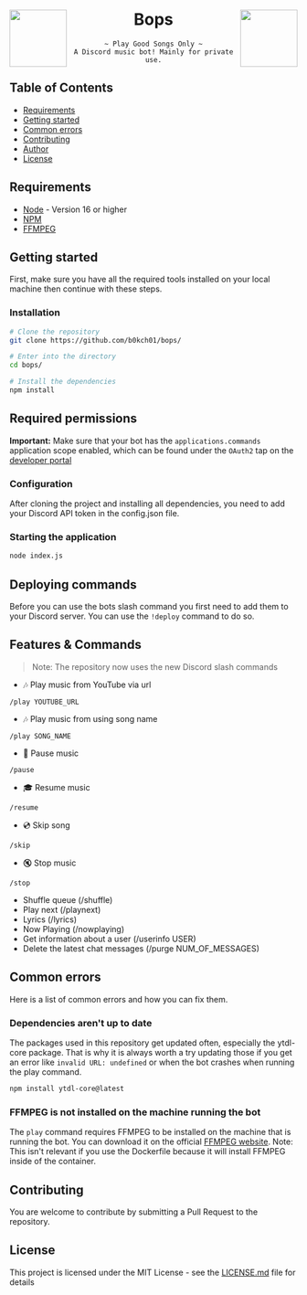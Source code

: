 <div align=center>

<img src=https://cdn.discordapp.com/avatars/888244453431709766/1dab6d045ffd1decb9c4b370a72ce0f9.webp width=100 align="right">
  
<img src=https://cdn.discordapp.com/avatars/888244453431709766/1dab6d045ffd1decb9c4b370a72ce0f9.webp width=100 align="left">
  

  
  
# Bops

  
```
~ Play Good Songs Only ~
A Discord music bot! Mainly for private use.
```
  
  
  
</div>



## Table of Contents

-   [Requirements](#requirements)
-   [Getting started](#getting-started)
-   [Common errors](#common-errors)
-   [Contributing](#contributing)
-   [Author](#author)
-   [License](#license)

## Requirements

-   [Node](https://nodejs.org/en/) - Version 16 or higher
-   [NPM](https://www.npmjs.com/)
-   [FFMPEG](https://www.ffmpeg.org/)

## Getting started

First, make sure you have all the required tools installed on your local machine then continue with these steps.

### Installation

```bash
# Clone the repository
git clone https://github.com/b0kch01/bops/

# Enter into the directory
cd bops/

# Install the dependencies
npm install
```

## Required permissions

**Important:** Make sure that your bot has the `applications.commands` application scope enabled, which can be found under the `OAuth2` tap on the [developer portal](https://discord.com/developers/applications/)

### Configuration

After cloning the project and installing all dependencies, you need to add your Discord API token in the config.json file.

### Starting the application

```bash
node index.js
```

## Deploying commands

Before you can use the bots slash command you first need to add them to your Discord server. You can use the `!deploy` command to do so.

## Features & Commands

> Note: The repository now uses the new Discord slash commands

-   🎶 Play music from YouTube via url

`/play YOUTUBE_URL`

-   🎶 Play music from using song name

`/play SONG_NAME`

-   📃 Pause music

`/pause`

-   🎓 Resume music

`/resume`

-   💿 Skip song

`/skip`

-   🔇 Stop music

`/stop`

-   Shuffle queue (/shuffle)
-   Play next (/playnext)
-   Lyrics (/lyrics)
-   Now Playing (/nowplaying)
-   Get information about a user (/userinfo USER)
-   Delete the latest chat messages (/purge NUM_OF_MESSAGES)

## Common errors

Here is a list of common errors and how you can fix them.

### Dependencies aren't up to date

The packages used in this repository get updated often, especially the ytdl-core package. That is why it is always worth a try updating those if you get an error like `invalid URL: undefined` or when the bot crashes when running the play command.

```bash
npm install ytdl-core@latest
```

### FFMPEG is not installed on the machine running the bot

The `play` command requires FFMPEG to be installed on the machine that is running the bot. You can download it on the official [FFMPEG website](https://www.ffmpeg.org/). Note: This isn't relevant if you use the Dockerfile because it will install FFMPEG inside of the container.

## Contributing

You are welcome to contribute by submitting a Pull Request to the repository.

## License

This project is licensed under the MIT License - see the [LICENSE.md](LICENSE) file for details
